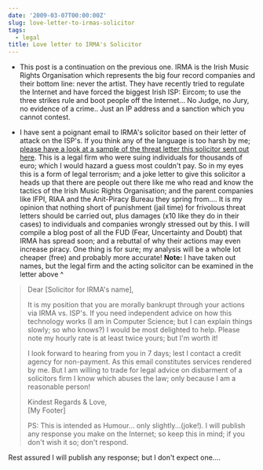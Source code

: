 ```yaml
---
date: '2009-03-07T00:00:00Z'
slug: love-letter-to-irmas-solicitor
tags:
  - legal
title: Love letter to IRMA's Solicitor
---
```


- This post is a continuation on the previous one. IRMA is the Irish Music
  Rights Organisation which represents the big four record companies and their
  bottom line: never the artist. They have recently tried to regulate the
  Internet and have forced the biggest Irish ISP: Eircom; to use the three
  strikes rule and boot people off the Internet... No Judge, no Jury, no
  evidence of a crime.. Just an IP address and a sanction which you cannot
  contest.

- I have sent a poignant email to IRMA's solicitor based on their letter of
  attack on the ISP's. If you think any of the language is too harsh by me;
  [please have a look at a sample of the threat letter this solicitor sent out here](http://blog.blacknight.com/images/irmaletter.pdf).
  This is a legal firm who were suing individuals for thousands of euro; which I
  would hazard a guess most couldn't pay. So in my eyes this is a form of legal
  terrorism; and a joke letter to give this solicitor a heads up that there are
  people out there like me who read and know the tactics of the Irish Music
  Rights Organisation; and the parent companies like IFPI, RIAA and the
  Anit-Piracy Bureau they spring from.... It is my opinion that nothing short of
  punishment (jail time) for frivolous threat letters should be carried out,
  plus damages (x10 like they do in their cases) to individuals and companies
  wrongly stressed out by this. I will compile a blog post of all the FUD (Fear,
  Uncertainty and Doubt) that IRMA has spread soon; and a rebuttal of why their
  actions may even increase piracy. One thing is for sure; my analysis will be a
  whole lot cheaper (free) and probably more accurate! **Note:** I have taken
  out names, but the legal firm and the acting solicitor can be examined in the
  letter above \^

> Dear [Solicitor for IRMA's name],
>
> It is my position that you are morally bankrupt through your actions via IRMA
> vs. ISP's. If you need independent advice on how this technology works (I am
> in Computer Science; but I can explain things slowly; so who knows?) I would
> be most delighted to help. Please note my hourly rate is at least twice yours;
> but I'm worth it!
>
> I look forward to hearing from you in 7 days; lest I contact a credit agency
> for non-payment. As this email constitutes services rendered by me. But I am
> willing to trade for legal advice on disbarment of a solicitors firm I know
> which abuses the law; only because I am a reasonable person!
>
> Kindest Regards & Love,  
> [My Footer]
>
> PS: This is intended as Humour... only slightly...(joke!). I will publish any
> response you make on the Internet; so keep this in mind; if you don't wish it
> so; don't respond.

Rest assured I will publish any response; but I don't expect one....

